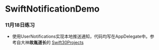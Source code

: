 # SwiftNotificationDemo
### 11月18日练习
* 使用UserNotifications实现本地推送通知，代码均写在AppDelegate中。参考自大神**故胤道长**的 [Swift30Projects](https://github.com/soapyigu/Swift30Projects)
